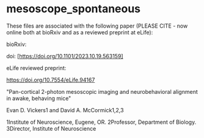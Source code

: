 # mesoscope_spontaneous

These files are associated with the following paper (PLEASE CITE - now online both at bioRxiv and as a reviewed preprint at eLife):

bioRxiv:

doi: [https://doi.org/10.1101/2023.10.19.563159]


eLife reviewed preprint:

https://doi.org/10.7554/eLife.94167


"Pan-cortical 2-photon mesoscopic imaging and neurobehavioral alignment in awake, behaving mice"

Evan D. Vickers1 and David A. McCormick1,2,3

1Institute of Neuroscience, Eugene, OR. 2Professor, Department of Biology. 3Director, Institute of Neuroscience

